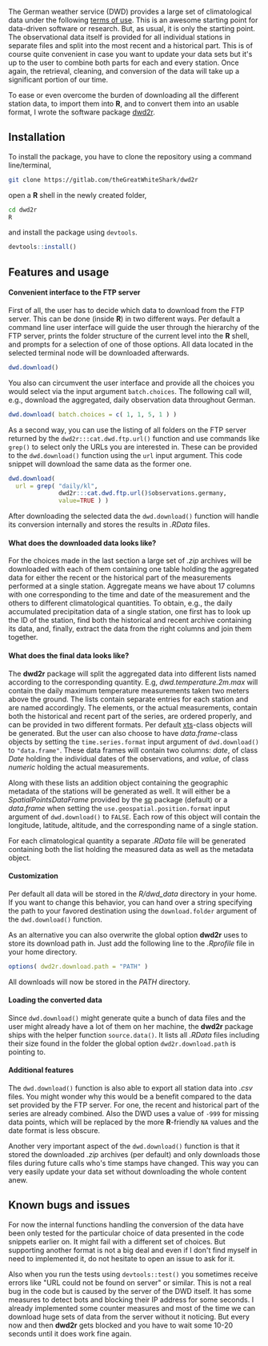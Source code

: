 The German weather service (DWD) provides a large set of
climatological data under the following [terms of
use](ftp://ftp-cdc.dwd.de/pub/CDC/Terms_of_use.txt). This is an
awesome starting point for data-driven software or research. But, as
usual, it is only the starting point. The observational data itself is
provided for all individual stations in separate files and split into
the most recent and a historical part. This is of course quite
convenient in case you want to update your data sets but it's up to
the user to combine both parts for each and every station. Once again,
the retrieval, cleaning, and conversion of the data will take up a
significant portion of our time. 

To ease or even overcome the burden of downloading all the different
station data, to import them into **R**, and to convert them into an
usable format, I wrote the software package
[dwd2r](https://github.com/theGreatWhiteShark/dwd2r).

## Installation

To install the package, you have to clone the repository using a
command line/terminal,

``` bash
git clone https://gitlab.com/theGreatWhiteShark/dwd2r
```

open a **R** shell in the newly created folder,

``` bash
cd dwd2r
R
```

and install the package using `devtools`.

``` R
devtools::install()
```

## Features and usage

#### Convenient interface to the FTP server

First of all, the user has to decide which data to download from the
FTP server. This can be done (inside **R**) in two different ways. Per
default a command line user interface will guide the user through the
hierarchy of the FTP server, prints the folder structure of the
current level into the **R** shell, and prompts for a selection of one of
those options. All data located in the selected terminal node will be
downloaded afterwards. 

``` R
dwd.download()
```

You also can circumvent the user interface and provide all the choices
you would select via the input argument `batch.choices`. The following
call will, e.g., download the aggregated, daily observation data
throughout German.

``` R
dwd.download( batch.choices = c( 1, 1, 5, 1 ) )
```

As a second way, you can use the listing of all folders on the FTP
server returned by the `dwd2r:::cat.dwd.ftp.url()` function and use
commands like `grep()` to select only the URLs you are interested
in. These can be provided to the `dwd.download()` function using the
`url` input argument. This code snippet will download the same data as
the former one.

``` R
dwd.download( 
  url = grep( "daily/kl", 
              dwd2r:::cat.dwd.ftp.url()$observations.germany,
              value=TRUE ) )
```


After downloading the selected data the `dwd.download()` function will
handle its conversion internally and stores the results in _.RData_
files.

#### What does the downloaded data looks like? 

For the choices made in the last section a large set of _.zip_
archives will be downloaded with each of them containing one table
holding the aggregated data for either the recent or the historical
part of the measurements performed at a single station. Aggregate
means we have about 17 columns with one corresponding to the time and
date of the measurement and the others to different climatological
quantities. To obtain, e.g., the daily accumulated precipitation data
of a single station, one first has to look up the ID of the station,
find both the historical and recent archive containing its data, and,
finally, extract the data from the right columns and join them
together.


#### What does the final data looks like?

The **dwd2r** package will split the aggregated data into different
lists named according to the corresponding quantity. E.g,
*dwd.temperature.2m.max* will contain the daily maximum temperature
measurements taken two meters above the ground. The lists contain
separate entries for each station and are named accordingly. The
elements, or the actual measurements, contain both the historical and
recent part of the series, are ordered properly, and can be provided
in two different formats. Per default
[xts](https://github.com/joshuaulrich/xts)-class objects will be
generated. But the user can also choose to have _data.frame_-class
objects by setting the `time.series.format` input argument of
`dwd.download()` to `"data.frame"`. These data frames will contain two
columns: _date_, of class _Date_ holding the individual dates of the
observations, and _value_, of class _numeric_ holding the actual
measurements.

Along with these lists an addition object containing the geographic
metadata of the stations will be generated as well. It will either be
a _SpatialPointsDataFrame_ provided by the
[sp](https://github.com/edzer/sp/) package (default) or a _data.frame_
when setting the `use.geospatial.position.format` input argument of
`dwd.download()` to `FALSE`. Each row of this object will contain the
longitude, latitude, altitude, and the corresponding name of a
single station.

For each climatological quantity a separate _.RData_ file will be
generated containing both the list holding the measured data as well
as the metadata object.


#### Customization

Per default all data will be stored in the *R/dwd_data* directory in
your home. If you want to change this behavior, you can hand over a
string specifying the path to your favored destination using the
`download.folder` argument of the `dwd.download()` function.

As an alternative you can also overwrite the global option **dwd2r**
uses to store its download path in. Just add the following line to
the _.Rprofile_ file in your home directory.

``` R
options( dwd2r.download.path = "PATH" )
```

All downloads will now be stored in the _PATH_ directory.


#### Loading the converted data

Since `dwd.download()` might generate quite a bunch of data files and
the user might already have a lot of them on her machine, the
**dwd2r** package ships with the helper function `source.data()`. It
lists all _.RData_ files including their size found in the folder the
global option `dwd2r.download.path` is pointing to.

#### Additional features

The `dwd.download()` function is also able to export all station data
into _.csv_ files. You might wonder why this would be a benefit
compared to the data set provided by the FTP server. For one, the
recent and historical part of the series are already combined. Also
the DWD uses a value of `-999` for missing data points, which will be
replaced by the more **R**-friendly `NA` values and the date format is
less obscure.

Another very important aspect of the `dwd.download()` function is that
it stored the downloaded _.zip_ archives (per default) and only
downloads those files during future calls who's time stamps have
changed. This way you can very easily update your data set without
downloading the whole content anew.


## Known bugs and issues

For now the internal functions handling the conversion of the data
have been only tested for the particular choice of data presented in
the code snippets earlier on. It might fail with a different set of
choices. But supporting another format is not a big deal and even if I
don't find myself in need to implemented it, do not hesitate to open
an issue to ask for it.

Also when you run the tests using `devtools::test()` you sometimes
receive errors like "URL could not be found on server" or
similar. This is not a real bug in the code but is caused by the
server of the DWD itself. It has some measures to detect bots and
blocking their IP address for some seconds. I already implemented some
counter measures and most of the time we can download huge sets of
data from the server without it noticing. But every now and then
**dwd2r** gets blocked and you have to wait some 10-20 seconds until
it does work fine again.
